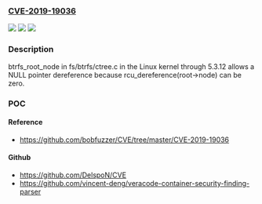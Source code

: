 ### [CVE-2019-19036](https://cve.mitre.org/cgi-bin/cvename.cgi?name=CVE-2019-19036)
![](https://img.shields.io/static/v1?label=Product&message=n%2Fa&color=blue)
![](https://img.shields.io/static/v1?label=Version&message=n%2Fa&color=blue)
![](https://img.shields.io/static/v1?label=Vulnerability&message=n%2Fa&color=brighgreen)

### Description

btrfs_root_node in fs/btrfs/ctree.c in the Linux kernel through 5.3.12 allows a NULL pointer dereference because rcu_dereference(root->node) can be zero.

### POC

#### Reference
- https://github.com/bobfuzzer/CVE/tree/master/CVE-2019-19036

#### Github
- https://github.com/DelspoN/CVE
- https://github.com/vincent-deng/veracode-container-security-finding-parser

